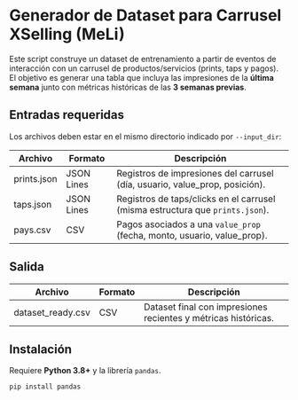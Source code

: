 # Generador de Dataset para Carrusel XSelling (MeLi)

Este script construye un dataset de entrenamiento a partir de eventos de interacción con un carrusel de productos/servicios (prints, taps y pagos).  
El objetivo es generar una tabla que incluya las impresiones de la **última semana** junto con métricas históricas de las **3 semanas previas**.

## Entradas requeridas

Los archivos deben estar en el mismo directorio indicado por `--input_dir`:

| Archivo     | Formato  | Descripción                                                                      
|-------------|----------|-----------------------------------------------------------------------------     
| prints.json | JSON Lines | Registros de impresiones del carrusel (día, usuario, value_prop, posición).    
| taps.json   | JSON Lines | Registros de taps/clicks en el carrusel (misma estructura que `prints.json`).  
| pays.csv    | CSV        | Pagos asociados a una `value_prop` (fecha, monto, usuario, value_prop).        

## Salida

| Archivo          | Formato | Descripción 
|------------------|---------|-------------
| dataset_ready.csv| CSV     | Dataset final con impresiones recientes y métricas históricas. 

## Instalación

Requiere **Python 3.8+** y la librería `pandas`.

```bash
pip install pandas
